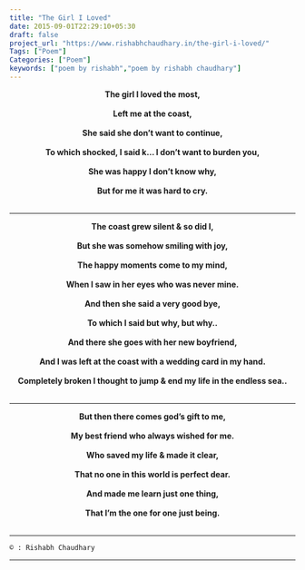 ```yaml
---
title: "The Girl I Loved"
date: 2015-09-01T22:29:10+05:30
draft: false
project_url: "https://www.rishabhchaudhary.in/the-girl-i-loved/"
Tags: ["Poem"]
Categories: ["Poem"]
keywords: ["poem by rishabh","poem by rishabh chaudhary"]
---
```



<center><b>
The girl I loved the most,<br><br>
Left me at the coast,<br><br>
She said she don’t want to continue,<br><br>
To which shocked, I said k… I don’t want to burden you,<br><br>
She was happy I don’t know why,<br><br>
But for me it was hard to cry.<br><br>
</b></center>

_______________________________________

<center><b>
The coast grew silent & so did I,<br><br>
But she was somehow smiling with joy,<br><br>
The happy moments come to my mind,<br><br>
When I saw in her eyes who was never mine.<br><br>
And then she said a very good bye,<br><br>
To which I said but why, but why..<br><br>
And there she goes with her new boyfriend,<br><br>
And I was left at the coast with a wedding card in my hand.<br><br>
Completely broken I thought to jump & end my life in the endless sea..<br><br>
</b></center>

___________________________________________

<center><b>
But then there comes god’s gift to me,<br><br>
My best friend who always wished for me.<br><br>
Who saved my life & made it clear,<br><br>
That no one in this world is perfect dear.<br><br>
And made me learn just one thing,<br><br>
That I’m the one for one just being.<br><br>
</b></center>


___________________________________________
``` 
© : Rishabh Chaudhary 
```

___________________________________________

